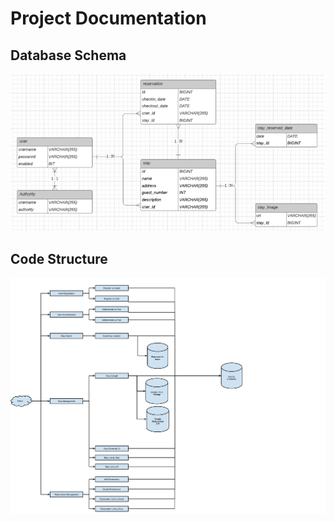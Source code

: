 # Project Documentation

## Database Schema
![Database Schema](./图片1.png)

## Code Structure
![Code Structure](./code_structure.png)


